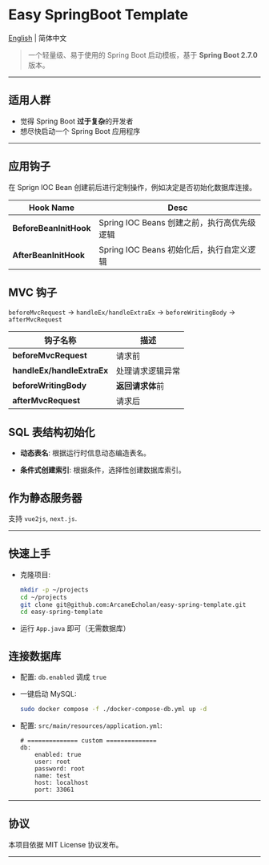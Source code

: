 # Easy SpringBoot Template

[English](./README.md) | 简体中文

> 一个轻量级、易于使用的 Spring Boot 启动模板，基于 **Spring Boot 2.7.0** 版本。

---

## 适用人群

-   觉得 Spring Boot **过于复杂**的开发者
-   想尽快启动一个 Spring Boot 应用程序

---

## 应用钩子

在 Sprign IOC Bean 创建前后进行定制操作，例如决定是否初始化数据库连接。

| Hook Name              | Desc                                        |
| ---------------------- | ------------------------------------------- |
| **BeforeBeanInitHook** | Spring IOC Beans 创建之前，执行高优先级逻辑 |
| **AfterBeanInitHook**  | Spring IOC Beans 初始化后，执行自定义逻辑   |

## MVC 钩子

`beforeMvcRequest` → `handleEx/handleExtraEx` → `beforeWritingBody` → `afterMvcRequest`

| 钩子名称                   | 描述             |
| -------------------------- | ---------------- |
| **beforeMvcRequest**       | 请求前           |
| **handleEx/handleExtraEx** | 处理请求逻辑异常 |
| **beforeWritingBody**      | **返回请求体**前 |
| **afterMvcRequest**        | 请求后           |

## SQL 表结构初始化

-   **动态表名**: 根据运行时信息动态编造表名。

-   **条件式创建索引**: 根据条件，选择性创建数据库索引。

## 作为静态服务器

支持 `vue2js`, `next.js`.

---

## 快速上手

-   克隆项目:

    ```bash
    mkdir -p ~/projects
    cd ~/projects
    git clone git@github.com:ArcaneEcholan/easy-spring-template.git
    cd easy-spring-template
    ```

-   运行 `App.java` 即可（无需数据库）

## 连接数据库

-   配置: `db.enabled` 调成 `true`

-   一键启动 MySQL:

    ```sh
    sudo docker compose -f ./docker-compose-db.yml up -d
    ```

-   配置: `src/main/resources/application.yml`:

    ```
    # ============== custom ==============
    db:
        enabled: true
        user: root
        password: root
        name: test
        host: localhost
        port: 33061
    ```

---

## 协议

本项目依据 MIT License 协议发布。

---
